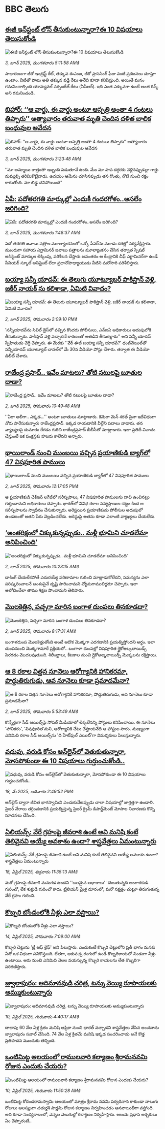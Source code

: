 # BBC తెలుగు## [ఈజీ ఇన్‌స్టంట్‌ లోన్‌ తీసుకుంటున్నారా?ఈ 10 విషయాలు తెలుసుకోండి](https://www.bbc.com/telugu/articles/czr80jrznvmo?at_campaign=githubrss)![ఈజీ ఇన్‌స్టంట్‌ లోన్‌ తీసుకుంటున్నారా?ఈ 10 విషయాలు తెలుసుకోండి](https://ichef.bbci.co.uk/ace/standard/240/cpsprodpb/97f5/live/3605e880-3fb6-11f0-835b-310c7b938e84.jpg)_3, జూన్ 2025, మంగళవారం 5:11:58 AMకి_సాధారణంగా జీరో ఇంట్రెస్ట్‌ రేట్‌, తక్కువ ఈఎంఐ, జీరో ప్రాసెసింగ్‌ ఫీజు వంటి ప్రకటనలు చూస్తూ ఉంటాం. వీటితో పాటు అతి తక్కువ వడ్డీ రేటు అనేది కూడా కనిపిస్తుంది. అయితే మనం గమనించాల్సింది యాన్యువల్ పర్సంటేజ్‌ రేటు (ఏపీఆర్). ఇది ఎంత ఎక్కువగా ఉంటే అంత రిస్క్‌ అని గమనించండి.## [బిహార్‌: ‘‘ఆ వార్డు, ఈ వార్డు అంటూ ఆస్పత్రి అంతా 4 గంటలు తిప్పారు’’ అత్యాచారం తరువాత మృతి చెందిన దళిత బాలిక బంధువుల ఆవేదన ](https://www.bbc.com/telugu/articles/c17r8kykd5xo?at_campaign=githubrss)![బిహార్‌: ‘‘ఆ వార్డు, ఈ వార్డు అంటూ ఆస్పత్రి అంతా 4 గంటలు తిప్పారు’’ అత్యాచారం తరువాత మృతి చెందిన దళిత బాలిక బంధువుల ఆవేదన ](https://ichef.bbci.co.uk/ace/standard/240/cpsprodpb/7b7e/live/33d19a00-3fcf-11f0-bace-e1270fc31f5e.jpg)_3, జూన్ 2025, మంగళవారం 3:23:48 AMకి_‘‘మా అమ్మాయి రాత్రంతా ఇబ్బంది పడుతూనే ఉంది. మేం మా పాప దగ్గరకు వెళ్లినప్పుడల్లా గార్డు మమ్మల్ని తరిమికొట్టేవాడు. ఉదయం ఆమెను చూసినప్పుడు తన గొంతు, నోటి నుంచి రక్తం కారుతోంది. మా బిడ్డ చనిపోయింది"## [ఏపీ: పదోతరగతి మార్కుల్లో ఎందుకీ గందరగోళం..అసలేం జరిగింది? ](https://www.bbc.com/telugu/articles/c4g2j7pwx1jo?at_campaign=githubrss)![ఏపీ: పదోతరగతి మార్కుల్లో ఎందుకీ గందరగోళం..అసలేం జరిగింది? ](https://ichef.bbci.co.uk/ace/standard/240/cpsprodpb/0284/live/1e2b00c0-3fc4-11f0-b894-1bc5031ee36f.jpg)_3, జూన్ 2025, మంగళవారం 1:48:37 AMకి_పదో తరగతి జవాబు పత్రాల మూల్యాంకనంలో ఒక్కో పేపర్‌ను మూడు దశల్లో పర్యవేక్షిస్తారు.  ముందుగా సహాయ ఎగ్జామినర్‌ జవాబు పత్రాలను మూల్యాంకనం చేసిన తర్వాత స్పెషల్‌ అసిస్టెంట్‌ మార్కుల లెక్కింపు, పరిశీలన చేస్తారు.అనంతరం ఆ కేంద్రానికి చీఫ్‌ ఎగ్జామినర్‌గా ఉండే సీనియర్‌ స్కూల్‌ అసిస్టెంట్‌ లేదా ప్రధానోపాధ్యాయుడు వీటిని మరోసారి పరిశీలిస్తారు.## [బయ్యా సన్నీ యాదవ్: ఈ తెలుగు యూట్యూబర్ పాకిస్తాన్ వెళ్లి, జకీర్ నాయక్ ను కలిశాడా, ఏమిటి వివాదం?](https://www.bbc.com/telugu/articles/c8jgxnplm0mo?at_campaign=githubrss)![బయ్యా సన్నీ యాదవ్: ఈ తెలుగు యూట్యూబర్ పాకిస్తాన్ వెళ్లి, జకీర్ నాయక్ ను కలిశాడా, ఏమిటి వివాదం?](https://ichef.bbci.co.uk/ace/standard/240/cpsprodpb/c559/live/d2a0a1c0-3fad-11f0-b6e6-4ddb91039da1.png)_2, జూన్ 2025, సోమవారం 2:09:10 PMకి_'సన్నీయాదవ్‌ను సివిల్ డ్రెస్‌లో వచ్చిన కొందరు పోలీసులు, ఎన్ఐఏ అధికారులు అదుపులోకి తీసుకున్నారు. పాకిస్తాన్ వెళ్లి వచ్చారనే కారణంతో అతడిని తీసుకెళ్లారు'' అని సన్నీ యాదవ్ స్నేహితుడు చెర్రీ చెప్పారు. ఈ మేరకు ''వేర్ ఈజ్ బయ్యా సన్నీ యాదవ్?' థంబ్‌నెయిల్‌తో సన్నీయాదవ్ యూట్యూబ్ చానల్‌లో మే 30న వీడియో పోస్టు చేశారు. తర్వాత ఈ వీడియో డిలీట్ చేశారు.## [రాజేంద్ర ప్రసాద్.. ఇవేం మాటలు? తోటి నటులపై బూతుల దాడా?](https://www.bbc.com/telugu/articles/cp851rnk4g1o?at_campaign=githubrss)![రాజేంద్ర ప్రసాద్.. ఇవేం మాటలు? తోటి నటులపై బూతుల దాడా?](https://ichef.bbci.co.uk/ace/standard/240/cpsprodpb/f6dd/live/5f81c5f0-3f96-11f0-bace-e1270fc31f5e.png)_2, జూన్ 2025, సోమవారం 10:49:48 AMకి_''ఏరా అలీగా.. ఎక్కడ…'' అంటూ బూతులు మాట్లాడారు. కెమెరా మెన్ శరత్ పైనా ఇదేవిధంగా నోరు పారేసుకున్నారు రాజేంద్రప్రసాద్. ఇక్కడ రాయడానికి వీల్లేని పదాలు వాడారు. తన వ్యాఖ్యలపై దుమారం రేగడం గురిచి రాజేంద్రప్రసాద్ బీబీసీతో మాట్లాడారు. ఇలా ప్రతిదీ వివాదం చేస్తుంటే ఇక  ఫంక్షన్లకు హాజరు కాలేనని అన్నారు.## [థాయిలాండ్ నుంచి ముంబయి వచ్చిన ప్రయాణికుడి బ్యాగ్‌లో 47 విషపూరిత పాములు](https://www.bbc.com/telugu/articles/cj09dg0pqr8o?at_campaign=githubrss)![థాయిలాండ్ నుంచి ముంబయి వచ్చిన ప్రయాణికుడి బ్యాగ్‌లో 47 విషపూరిత పాములు](https://ichef.bbci.co.uk/ace/standard/240/cpsprodpb/27c5/live/2d23ccc0-3fa5-11f0-b6e6-4ddb91039da1.jpg)_2, జూన్ 2025, సోమవారం 12:17:05 PMకి_ఆ ప్రయాణికుడి చెక్‌ఇన్ లగేజ్‌లో సరీసృపాలు, 47 విషపూరిత పాములను దాచి ఉంచినట్లు గుర్తించామని అధికారులు చెప్పారు. భారత్‌లో వివిధ రకాల వన్యప్రాణుల చట్టం కింద ఆ సరీసృపాలను స్వాధీనం చేసుకున్నారు. అరెస్టయిన ప్రయాణికుడు పోలీసుల అదుపులో ఉండటంతో అతని పేరు వెల్లడించలేదు. అరెస్టుపై అతను కూడా ఎలాంటి వ్యాఖ్యలు చేయలేదు.## [‘అంతరిక్షంలో చిక్కుకున్నప్పుడు.. మళ్లీ భూమిని చూడలేమా అనిపించింది’](https://www.bbc.com/telugu/articles/c0mrg9vdr7go?at_campaign=githubrss)![‘అంతరిక్షంలో చిక్కుకున్నప్పుడు.. మళ్లీ భూమిని చూడలేమా అనిపించింది’](https://ichef.bbci.co.uk/ace/standard/240/cpsprodpb/1357/live/c9df3930-3ef3-11f0-835b-310c7b938e84.jpg)_2, జూన్ 2025, సోమవారం 10:23:15 AMకి_డాకింగ్ చేయలేకపోతే ఎదురయ్యే పరిణామాల గురించి మాట్లాడుకోలేదని, సమస్యను ఎలా పరిష్కరించాలనే అంశంపైనే దృష్టి సారించామని వ్యోమగాములిద్దరూ చెప్పారు. ఇలా ఆలోచించేలా తాము శిక్షణ పొందామని తెలిపారు.## [మొలకెత్తిన, పచ్చగా మారిన బంగాళ దుంపలు తినకూడదా? ](https://www.bbc.com/telugu/articles/c0lnjj6wd5go?at_campaign=githubrss)![మొలకెత్తిన, పచ్చగా మారిన బంగాళ దుంపలు తినకూడదా? ](https://ichef.bbci.co.uk/ace/standard/240/cpsprodpb/c4ef/live/ea846e80-3f70-11f0-a6ce-4370c7538a59.jpg)_2, జూన్ 2025, సోమవారం 8:17:31 AMకి_బంగాళదుంప మొలకెత్తుతోంది అంటే అదొక మొక్కగా ఎదగడానికి ప్రయత్నిస్తోందని అర్థం. ఇలా దుంపనుంచి మొక్కగామారే ప్రక్రియలో.. బంగాళా దుంపల్లో విషపూరిత గ్లైకోఅల్కలాయిడ్స్ పెరగడం మొదలవుతుంది. శిలీంధ్రాలు, కీటకాల నుంచి గ్లైకోఅల్కలాయిడ్స్ మొక్కలను రక్షిస్తాయి.## [ఆ 8 రకాల విత్తన నూనెలు ఆరోగ్యానికి హానికరమా, పొద్దుతిరుగుడు, ఆవ నూనెలు కూడా ప్రమాదమేనా? ](https://www.bbc.com/telugu/articles/cy5e7epqevro?at_campaign=githubrss)![ఆ 8 రకాల విత్తన నూనెలు ఆరోగ్యానికి హానికరమా, పొద్దుతిరుగుడు, ఆవ నూనెలు కూడా ప్రమాదమేనా? ](https://ichef.bbci.co.uk/ace/standard/240/cpsprodpb/7955/live/809b4b20-3f06-11f0-835b-310c7b938e84.jpg)_2, జూన్ 2025, సోమవారం 5:53:49 AMకి_కొన్నేళ్లుగా సీడ్ ఆయిల్స్‌పై సోషల్ మీడియాలో లెక్కలేనన్ని పోస్టులు కనిపించాయి. ఈ నూనెలు  'హానికరం', 'విషపూరిత’మని, ఆరోగ్యానికి చేటు చేస్తాయనేది ఆ పోస్టుల సారం. ముఖ్యంగా ఎనిమిది రకాల సీడ్ ఆయిల్స్‌ను 'ది హేట్‌ఫుల్ ఎయిట్'గా విమర్శకులు పిలుస్తున్నారు.## [వధువు, వరుడి కోసం ఆన్‌లైన్‌లో వెతుకుతున్నారా, మోసపోకుండా ఈ 10 విషయాలు గుర్తుంచుకోండి..](https://www.bbc.com/telugu/articles/c5yrny82136o?at_campaign=githubrss)![వధువు, వరుడి కోసం ఆన్‌లైన్‌లో వెతుకుతున్నారా, మోసపోకుండా ఈ 10 విషయాలు గుర్తుంచుకోండి..](https://ichef.bbci.co.uk/ace/standard/240/cpsprodpb/74cc/live/3f04f8a0-28fe-11f0-8c66-ebf25fc2cfef.jpg)_18, మే 2025, ఆదివారం 2:49:52 PMకి_ఆన్‌లైన్ ద్వారా జీవిత భాగస్వామిని ఎంచుకునేటప్పుడు చాలా విషయాల్లో జాగ్రత్తగా ఉండాలి. సైబర్ నేరాలు తగ్గించడానికి ప్రయత్నిస్తున్న సైబర్ క్రైమ్ డిపార్ట్‌మెంట్ మోసాల నివారణకు కొన్ని సూచనలు చేసింది.## [ఏలియన్స్: వేరే గ్రహంపై జీవరాశి ఉంటే అవి మనిషి కంటే తెలివైనవి అయ్యే అవకాశం ఉందా? శాస్త్రవేత్తలు ఏమంటున్నారు](https://www.bbc.com/telugu/articles/cn7xelz1r85o?at_campaign=githubrss)![ఏలియన్స్: వేరే గ్రహంపై జీవరాశి ఉంటే అవి మనిషి కంటే తెలివైనవి అయ్యే అవకాశం ఉందా? శాస్త్రవేత్తలు ఏమంటున్నారు](https://ichef.bbci.co.uk/ace/standard/240/cpsprodpb/b07b/live/a29a56f0-1b9b-11f0-a455-cf1d5f751d2f.png)_18, ఏప్రిల్ 2025, శుక్రవారం 11:35:13 AMకి_మరో గ్రహంపై జీవరాశి మనుగడ ఉందని ''బలమైన ఆధారాలు'' చెబుతున్నది అంగారకుడి గురించో, లేక శుక్రుడి గురించో కాదు. ట్రిలియన్ మైళ్ల దూరంలో, మరో నక్షత్రం చుట్టూ తిరుగుతున్న వేరే గ్రహం గురించి.## [కొబ్బరి బోండంలోకి నీళ్లు ఎలా వస్తాయి?](https://www.bbc.com/telugu/articles/czjn4mzxxy8o?at_campaign=githubrss)![కొబ్బరి బోండంలోకి నీళ్లు ఎలా వస్తాయి?](https://ichef.bbci.co.uk/ace/standard/240/cpsprodpb/46c5/live/684a55e0-18fd-11f0-8b11-7756b7b808cc.jpg)_14, ఏప్రిల్ 2025, సోమవారం 7:09:00 AMకి_కొబ్బరి చెట్టును 'ట్రీ ఆఫ్ లైఫ్' అని పిలుస్తారు. ఎందుకంటే కొబ్బరి చెట్టులోని ప్రతీ భాగం మనకు ఏదో ఒక విధంగా పనికొస్తుంది. లేతగా, ఆకుపచ్చ రంగులో ఉండే కొబ్బరికాయలో నిండుగా నీళ్లు ఉంటాయి. ఆరు నుంచి ఎనిమిది నెలల వయస్సున్న కొబ్బరి కాయలను లేత కొబ్బరిగా పరిగణిస్తారు.## [జ్వాలాపురం: ఆదిమానవుడి చరిత్ర, టన్ను వెయ్యి రూపాయలకు అమ్ముకుంటున్నారు ](https://www.bbc.com/telugu/articles/creqqnwdd5qo?at_campaign=githubrss)![జ్వాలాపురం: ఆదిమానవుడి చరిత్ర, టన్ను వెయ్యి రూపాయలకు అమ్ముకుంటున్నారు ](https://ichef.bbci.co.uk/ace/standard/240/cpsprodpb/765e/live/b472e2d0-15b4-11f0-842b-a7355694993d.jpg)_10, ఏప్రిల్ 2025, గురువారం 4:40:17 AMకి_దాదాపు 60 వేల ఏళ్ల క్రితం మనిషి ఆఫ్రికా నుంచి భారత్ వచ్చాడని శాస్త్రవేత్తలు వేసిన అంచనాను జ్వాలాపురం సవాల్ చేసింది. 74 వేల ఏళ్ల క్రితమే మనిషి ఇక్కడ సంచరించాడు అనే కొత్త ప్రతిపాదన ముందుకు తెచ్చింది.## [ఒంటిమిట్ట ఆలయంలో రాములవారి కల్యాణం శ్రీరామనవమి రోజున ఎందుకు చేయరు?](https://www.bbc.com/telugu/articles/ce822j5e465o?at_campaign=githubrss)![ఒంటిమిట్ట ఆలయంలో రాములవారి కల్యాణం శ్రీరామనవమి రోజున ఎందుకు చేయరు?](https://ichef.bbci.co.uk/ace/standard/240/cpsprodpb/fed5/live/25534d40-1601-11f0-b58a-6113af226972.jpg)_10, ఏప్రిల్ 2025, గురువారం 11:50:28 AMకి_ఒంటిమిట్ట కోదండరామస్వామి ఆలయంలో మాత్రం శ్రీరామ నవమి పర్వదినాన కాకుండా నాలుగు రోజులు ఆలస్యంగా చతుర్దశి పౌర్ణమి రోజున కల్యాణం నిర్వహించడం ఆనవాయితీగా వస్తోంది. అది కూడా సంధ్యకాలంలో, వెన్నెల వెలుగుల్లో కల్యాణం నిర్వహిస్తారు. ఆలయ ప్రధాన అర్చకులు ఏం చెప్పారంటే..